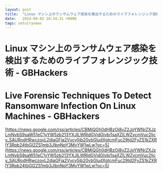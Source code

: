 ```yaml
---
layout: post
title:  "Linux マシン上のランサムウェア感染を検出するためのライブフォレンジック技術 - GBHackers"
date:   2024-04-02 18:34:31 +0900
tags: setuirynews 
---
```


# Linux マシン上のランサムウェア感染を検出するためのライブフォレンジック技術 - GBHackers



# Live Forensic Techniques To Detect Ransomware Infection On Linux Machines - GBHackers

[https://news.google.com/rss/articles/CBMiQGh0dHBzOi8vZ2JoYWNrZXJzLmNvbS9saW51eC1yYW5zb213YXJlLWRldGVjdGlvbi1saXZlLWZvcmVuc2ljcy_SAURodHRwczovL2diaGFja2Vycy5jb20vbGludXgtcmFuc29td2FyZS1kZXRlY3Rpb24tbGl2ZS1mb3JlbnNpY3MvYW1wLw?oc=5](https://news.google.com/rss/articles/CBMiQGh0dHBzOi8vZ2JoYWNrZXJzLmNvbS9saW51eC1yYW5zb213YXJlLWRldGVjdGlvbi1saXZlLWZvcmVuc2ljcy_SAURodHRwczovL2diaGFja2Vycy5jb20vbGludXgtcmFuc29td2FyZS1kZXRlY3Rpb24tbGl2ZS1mb3JlbnNpY3MvYW1wLw?oc=5)

